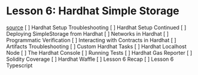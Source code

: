 # Lesson 6: Hardhat Simple Storage
[source](https://www.youtube.com/watch?v=gyMwXuJrbJQ&t=30017s&ab_channel=freeCodeCamp.org)
[ ] Hardhat Setup Troubleshooting
[ ] Hardhat Setup Continued
[ ] Deploying SimpleStorage from Hardhat
[ ] Networks in Hardhat
[ ] Programmatic Verification
[ ] Interacting with Contracts in Hardhat
[ ] Artifacts Troubleshooting
[ ] Custom Hardhat Tasks
[ ] Hardhat Localhost Node
[ ] The Hardhat Console
[ ] Running Tests
[ ] Hardhat Gas Reporter
[ ] Solidity Coverage
[ ] Hardhat Waffle
[ ] Lesson 6 Recap 
[ ] Lesson 6 Typescript
